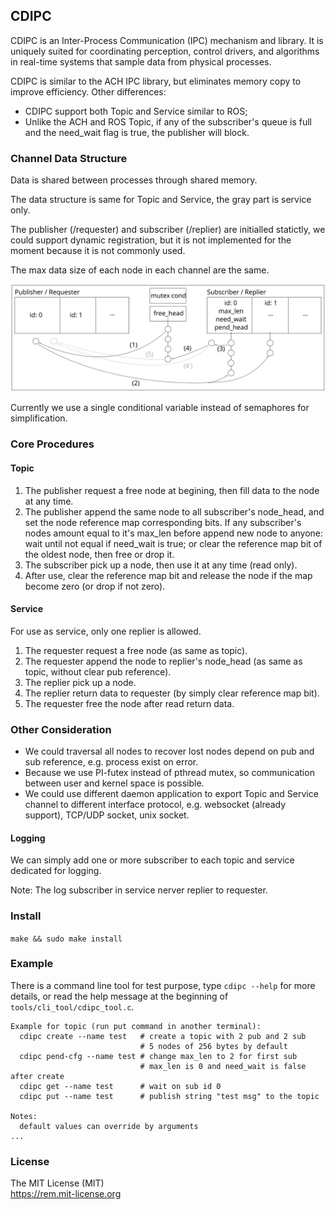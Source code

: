 
## CDIPC

CDIPC is an Inter-Process Communication (IPC) mechanism and library. It is uniquely suited for coordinating perception, control drivers, and algorithms in real-time systems that sample data from physical processes.

CDIPC is similar to the ACH IPC library, but eliminates memory copy to improve efficiency. Other differences:

 - CDIPC support both Topic and Service similar to ROS;
 - Unlike the ACH and ROS Topic, if any of the subscriber's queue is full and the need_wait flag is true,
   the publisher will block.


### Channel Data Structure

Data is shared between processes through shared memory.

The data structure is same for Topic and Service, the gray part is service only.

The publisher (/requester) and subscriber (/replier) are initialled statictly,
we could support dynamic registration, but it is not implemented for the moment because it is not commonly used.

The max data size of each node in each channel are the same.

<img src="docs/img/cdipc-data-structure.svg" style="max-width:100%">

Currently we use a single conditional variable instead of semaphores for simplification.


### Core Procedures

#### Topic

1. The publisher request a free node at begining, then fill data to the node at any time.
2. The publisher append the same node to all subscriber's node_head, and set the node reference map corresponding bits.
   If any subscriber's nodes amount equal to it's max_len before append new node to anyone:
     wait until not equal if need_wait is true;
     or clear the reference map bit of the oldest node, then free or drop it.
3. The subscriber pick up a node, then use it at any time (read only).
4. After use, clear the reference map bit and release the node if the map become zero (or drop if not zero).

#### Service

For use as service, only one replier is allowed.

1. The requester request a free node (as same as topic).
2. The requester append the node to replier's node_head (as same as topic, without clear pub reference).
3. The replier pick up a node.
4. The replier return data to requester (by simply clear reference map bit).
5. The requester free the node after read return data.


### Other Consideration

 - We could traversal all nodes to recover lost nodes depend on pub and sub reference, e.g. process exist on error.
 - Because we use PI-futex instead of pthread mutex, so communication between user and kernel space is possible.
 - We could use different daemon application to export Topic and Service channel to different interface protocol, e.g. websocket (already support), TCP/UDP socket, unix socket.


#### Logging

We can simply add one or more subscriber to each topic and service dedicated for logging.

Note: The log subscriber in service nerver replier to requester.


### Install

`make && sudo make install`


### Example

There is a command line tool for test purpose, type `cdipc --help` for more details,
or read the help message at the beginning of `tools/cli_tool/cdipc_tool.c`.

```
Example for topic (run put command in another terminal):
  cdipc create --name test   # create a topic with 2 pub and 2 sub
                             # 5 nodes of 256 bytes by default
  cdipc pend-cfg --name test # change max_len to 2 for first sub
                             # max_len is 0 and need_wait is false after create
  cdipc get --name test      # wait on sub id 0
  cdipc put --name test      # publish string "test msg" to the topic

Notes:
  default values can override by arguments
...
```

### License

The MIT License (MIT)  
https://rem.mit-license.org

